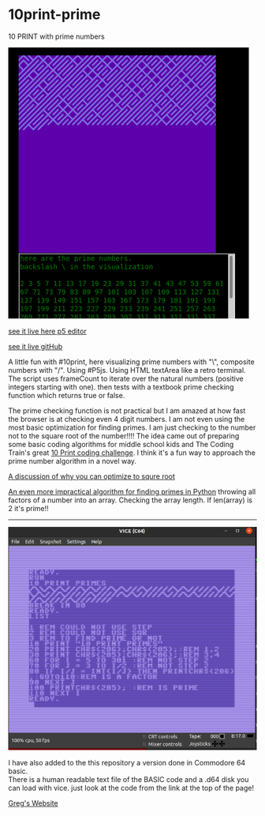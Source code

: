 # 10print-prime
10 PRINT with prime numbers

![10printPrime.png](10printPrime.png)

[see it live here p5 editor](https://editor.p5js.org/greggelong/present/rI2_FI6UY)

[see it live gitHub](https://greggelong.github.io/10print-prime/10printPrimeDom/)


A little fun with #10print, here visualizing prime numbers with "\\", composite numbers with "/". Using #P5js. Using HTML textArea like a retro terminal. The script uses frameCount to iterate over the natural numbers (positive integers starting with one). then tests with a textbook prime checking function which returns true or false.

The prime checking function is not practical but I am amazed at how fast the browser is at checking even 4 digit numbers. I am not even using the most basic optimization for finding primes.  I am just checking to the number not to the square root of the number!!!! The idea came out of preparing some basic coding algorithms for middle school kids and The Coding Train's great [10 Print coding challenge](https://thecodingtrain.com/CodingChallenges/076-10print.html). I think it's a fun way to approach the prime number algorithm in a novel way. 

[A discussion of why you can optimize to squre root](https://stackoverflow.com/questions/5811151/why-do-we-check-up-to-the-square-root-of-a-prime-number-to-determine-if-it-is-pr)

[An even more impractical algorithm for finding primes in Python](https://github.com/greggelong/factors) throwing all factors of a number into an array. Checking the array length. If len(array) is 2 it's prime!!

----------
![Basic10PrintPrime.png](Basic10PrintPrime.png)

I have also added to the this repository a version done in Commodore 64 basic.  
There is a human readable text file of the BASIC code and a .d64 disk you can load with vice.
just look at the code from the link at the top of the page!

[Greg's Website](https://greggelong.github.io/)
